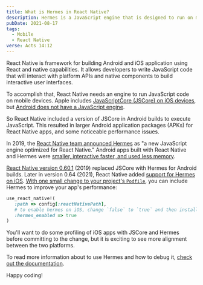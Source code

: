 ```yaml
---
title: What is Hermes in React Native?
description: Hermes is a JavaScript engine that is designed to run on mobile devices. It helps power React Native on Android – and now iOS – devices.
pubDate: 2021-08-17
tags:
  - Mobile
  - React Native
verse: Acts 14:12
---
```


React Native is framework for building Android and iOS application using React and native capabilities. It allows developers to write JavaScript code that will interact with platform APIs and native components to build interactive user interfaces.

To accomplish that, React Native needs an engine to run JavaScript code on mobile devices. Apple includes [JavaScriptCore (JSCore) on iOS devices](https://developer.apple.com/documentation/javascriptcore), but [Android does not have a JavaScript engine](https://stackoverflow.com/questions/8374016/how-to-execute-javascript-on-android).

So React Native included a version of JSCore in Android builds to execute JavaScript. This resulted in larger Android application packages (APKs) for React Native apps, and some noticeable performance issues.

In 2019, the [React Native team announced Hermes](https://reactnative.dev/blog/2019/07/17/hermes) as "a new JavaScript engine optimized for React Native." Android apps built with React Native and Hermes were [smaller, interactive faster, and used less memory](https://engineering.fb.com/2019/07/12/android/hermes/).

[React Native version 0.60.1](https://github.com/react-native-community/releases/blob/master/CHANGELOG.md#v0601) (2019) replaced JSCore with Hermes for Android builds. Later in version 0.64 (2021), React Native added [support for Hermes on iOS](https://reactnative.dev/blog/2021/03/12/version-0.64). [With one small change to your project's `Podfile`](https://reactnative.dev/blog/2021/03/12/version-0.64#hermes-opt-in-on-ios), you can include Hermes to improve your app's performance:

```ruby
use_react_native!(
   :path => config[:reactNativePath],
   # to enable hermes on iOS, change `false` to `true` and then install pods
   :hermes_enabled => true
)
```

You'll want to do some profiling of iOS apps with JSCore and Hermes before committing to the change, but it is exciting to see more alignment between the two platforms.

To read more information about to use Hermes and how to debug it, [check out the documentation](https://reactnative.dev/docs/hermes).

Happy coding!
